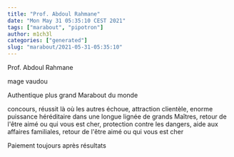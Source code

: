 ```yaml
---
title: "Prof. Abdoul Rahmane"
date: "Mon May 31 05:35:10 CEST 2021"
tags: ["marabout", "pipotron"]
author: m1ch3l
categories: ["generated"]
slug: "marabout/2021-05-31-05:35:10"
---
```


Prof. Abdoul Rahmane

mage vaudou

Authentique plus grand Marabout du monde

concours, réussit là où les autres échoue, attraction clientèle, enorme puissance héréditaire dans une longue lignée de grands Maîtres, retour de l'être aimé ou qui vous est cher, protection contre les dangers, aide aux affaires familiales, retour de l'être aimé ou qui vous est cher

Paiement toujours après résultats
